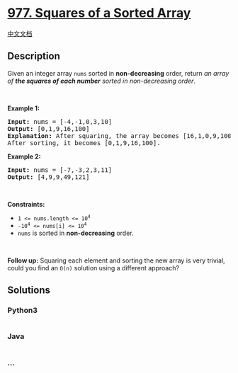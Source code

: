 # [977. Squares of a Sorted Array](https://leetcode.com/problems/squares-of-a-sorted-array)

[中文文档](/solution/0900-0999/0977.Squares%20of%20a%20Sorted%20Array/README.md)

## Description

<p>Given an integer array <code>nums</code> sorted in <strong>non-decreasing</strong> order, return <em>an array of <strong>the squares of each number</strong> sorted in non-decreasing order</em>.</p>

<p>&nbsp;</p>
<p><strong>Example 1:</strong></p>

<pre>
<strong>Input:</strong> nums = [-4,-1,0,3,10]
<strong>Output:</strong> [0,1,9,16,100]
<strong>Explanation:</strong> After squaring, the array becomes [16,1,0,9,100].
After sorting, it becomes [0,1,9,16,100].
</pre>

<p><strong>Example 2:</strong></p>

<pre>
<strong>Input:</strong> nums = [-7,-3,2,3,11]
<strong>Output:</strong> [4,9,9,49,121]
</pre>

<p>&nbsp;</p>
<p><strong>Constraints:</strong></p>

<ul>
	<li><code><span>1 &lt;= nums.length &lt;= </span>10<sup>4</sup></code></li>
	<li><code>-10<sup>4</sup> &lt;= nums[i] &lt;= 10<sup>4</sup></code></li>
	<li><code>nums</code> is sorted in <strong>non-decreasing</strong> order.</li>
</ul>

<p>&nbsp;</p>
<strong>Follow up:</strong> Squaring each element and sorting the new array is very trivial, could you find an <code>O(n)</code> solution using a different approach?

## Solutions

<!-- tabs:start -->

### **Python3**

```python

```

### **Java**

```java

```

### **...**

```

```

<!-- tabs:end -->
